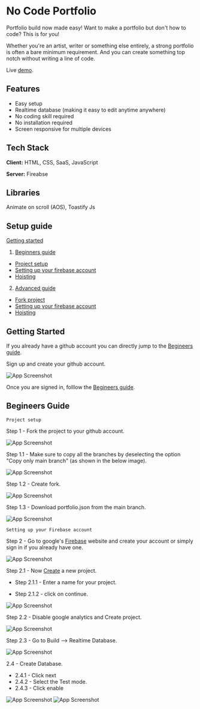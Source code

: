 
# No Code Portfolio

Portfolio build now made easy! Want to make a portfolio but don't how to code? This is for you! 

Whether you're an artist, writer or something else entirely, a strong portfolio is often a bare minimum requirement. And you can create something top notch without writing a line of code.

Live [demo](https://zingy-chimera-5391bd.netlify.app/).
## Features

- Easy setup
- Realtime database (making it easy to edit anytime anywhere)
- No coding skill required
- No installation required
- Screen responsive for multiple devices


## Tech Stack

**Client:** HTML, CSS, SaaS, JavaScript 

**Server:** Fireabse

## Libraries

Animate on scroll (AOS), Toastify Js

## Setup guide

[Getting started](https://linktodocumentation)

1. [Beginners guide](https://linktodocumentation)

- [Project  setup](https://linktodocumentation)
- [Setting up your firebase account](https://linktodocumentation)
- [Hoisting](https://linktodocumentation)

2. [Advanced guide](https://linktodocumentation)

- [Fork project](https://linktodocumentation)
- [Setting up your firebase account](https://linktodocumentation)
- [Hoisting](https://linktodocumentation)

## Getting Started

If you already have a github account you can directly jump to the [Begineers guide](https://linktodocumentation).

Sign up and create your github account.
 
![App Screenshot](https://user-images.githubusercontent.com/89994089/224506275-3f32fe67-bb5c-4491-bd9b-be8b0dd3b614.png)

Once you are signed in, folllow the [Begineers guide](https://linktodocumentation).


## Begineers Guide

`Project setup`

Step 1 - Fork the project to your github account.
 
![App Screenshot](https://user-images.githubusercontent.com/89994089/224504308-4cb3dfd0-b13f-4127-a115-8d696c967f11.jpg)


Step 1.1 - Make sure to copy all the branches by ḍeselecting the option "Copy only main branch" (as shown in the below image).
 
![App Screenshot](https://user-images.githubusercontent.com/89994089/224504874-713fbfca-2c5a-4d66-a213-eb0bf7530bba.png)

Step 1.2 - Create fork.

![App Screenshot](https://user-images.githubusercontent.com/89994089/224505202-07fd2cc4-2847-4023-ad17-a5e2fed1512d.png)

Step 1.3 - Download portfolio.json from the main branch.

![App Screenshot](https://user-images.githubusercontent.com/89994089/224507342-d3570511-11c4-497b-802a-f2a5a074b0f8.png)


`Setting up your Firebase account`

Step 2 - Go to google's  [Firebase](https://linktodocumentation) website and create your account or 
simply sign in if you already have one.
 
![App Screenshot](https://user-images.githubusercontent.com/89994089/224508344-941a55d4-89ba-4ecc-89ef-677a37a0d27a.png)


Step 2.1 - Now [Create](https://linktodocumentation) a new project.

- Step 2.1.1 - Enter a name for your project.

- Step 2.1.2 - click on continue.
 
![App Screenshot](https://user-images.githubusercontent.com/89994089/224510125-e54f9aaf-49a9-4323-a0e7-f2fa97ad1b8b.png)

Step 2.2 - Disable google analytics and Create project.

![App Screenshot](https://user-images.githubusercontent.com/89994089/224510512-efb901b3-98ee-46fc-9f39-0b487e1d7d6b.png)

Step 2.3 - Go to Build --> Realtime Database.

![App Screenshot](https://user-images.githubusercontent.com/89994089/224511386-a9975ab1-2bc9-4587-ae86-ff50ab4f4aaf.png)


2.4 - Create Database.
- 2.4.1 - Click next
- 2.4.2 - Select the Test mode.
- 2.4.3 - Click enable

![App Screenshot](https://user-images.githubusercontent.com/89994089/224513081-c468dbdc-1975-48cd-ad4d-68158ec3fc87.png)
![App Screenshot](https://user-images.githubusercontent.com/89994089/224513082-823c97bb-337e-42b8-8af6-69ad772b6ae5.png)
